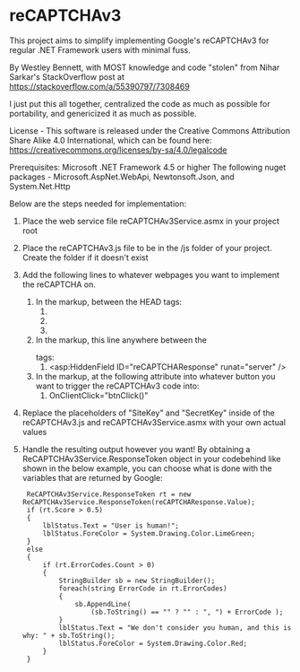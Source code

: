 # reCAPTCHAv3
This project aims to simplify implementing Google's reCAPTCHAv3 for regular .NET Framework users with minimal fuss.

By Westley Bennett, with MOST knowledge and code "stolen" from Nihar Sarkar's StackOverflow post at https://stackoverflow.com/a/55390797/7308469

I just put this all together, centralized the code as much as possible for portability, and genericized it as much as possible.

License - This software is released under the Creative Commons Attribution Share Alike 4.0 International, which can be found here:
https://creativecommons.org/licenses/by-sa/4.0/legalcode

Prerequisites:
Microsoft .NET Framework 4.5 or higher
The following nuget packages - Microsoft.AspNet.WebApi, Newtonsoft.Json, and System.Net.Http

Below are the steps needed for implementation:

1. Place the web service file reCAPTCHAv3Service.asmx in your project root
1. Place the reCAPTCHAv3.js file to be in the /js folder of your project. Create the folder if it doesn't exist
1. Add the following lines to whatever webpages you want to implement the reCAPTCHA on.
   1. In the markup, between the HEAD tags:
      1. <script src="//cdnjs.cloudflare.com/ajax/libs/jquery/3.2.1/jquery.min.js"></script>
      1. <script src="https://www.google.com/recaptcha/api.js?render=<%=Westley_Bennett.ReCAPTCHAv3Service.siteKey%>"></script>
      1. <script src="js/reCAPTCHAv3.js"></script>
   1. In the markup, this line anywhere between the <form></form> tags:
      1. <asp:HiddenField ID="reCAPTCHAResponse" runat="server" />
   1. In the markup, at the following attribute into whatever button you want to trigger the reCAPTCHAv3 code into:
      1. OnClientClick="btnClick()"
1. Replace the placeholders of "SiteKey" and "SecretKey" inside of the reCAPTCHAv3.js and reCAPTCHAv3Service.asmx with your own actual values
1. Handle the resulting output however you want! By obtaining a ReCAPTCHAv3Service.ResponseToken object in your codebehind like shown in the
    below example, you can choose what is done with the variables that are returned by Google:

        ReCAPTCHAv3Service.ResponseToken rt = new ReCAPTCHAv3Service.ResponseToken(reCAPTCHAResponse.Value);
        if (rt.Score > 0.5)
        {
            lblStatus.Text = "User is human!";
            lblStatus.ForeColor = System.Drawing.Color.LimeGreen;
        }
        else
        {
            if (rt.ErrorCodes.Count > 0)
            {
                StringBuilder sb = new StringBuilder();
                foreach(string ErrorCode in rt.ErrorCodes)
                {
                    sb.AppendLine(
                        (sb.ToString() == "" ? "" : ", ") + ErrorCode );
                }
                lblStatus.Text = "We don't consider you human, and this is why: " + sb.ToString();
                lblStatus.ForeColor = System.Drawing.Color.Red;
            }
        }
